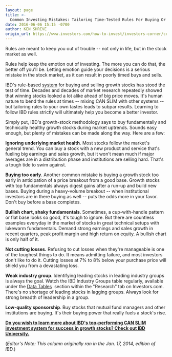 ```yaml
---
layout: page
title: >-
  Common Investing Mistakes: Tailoring Time-Tested Rules For Buying Or Selling
date: 2016-06-06 15:15 -0700
author: KEN SHREVE
origin_url: https://www.investors.com/how-to-invest/investors-corner/common-investing-mistakes-tailoring-time-tested-rules-for-buying-or-selling
---
```





Rules are meant to keep you out of trouble -- not only in life, but in the stock market as well.


Rules help keep the emotion out of investing. The more you can do that, the better off you'll be. Letting emotion guide your decisions is a serious mistake in the stock market, as it can result in poorly timed buys and sells.


IBD's rule-based [system](http://education.investors.com/) for buying and selling growth stocks has stood the test of time. Decades and decades of market research repeatedly showed that winning stocks looked a lot alike ahead of big price moves. It's human nature to bend the rules at times -- mixing CAN SLIM with other systems -- but tailoring rules to your own tastes leads to subpar results. Learning to follow IBD rules strictly will ultimately help you become a better investor.


Simply put, IBD's growth-stock methodology says to buy fundamentally and technically healthy growth stocks during market uptrends. Sounds easy enough, but plenty of mistakes can be made along the way. Here are a few:


**Ignoring underlying market health**. Most stocks follow the market's general trend. You can buy a stock with a new product and service that's fueling big earnings and sales growth, but it won't mean much if major averages are in a distribution phase and institutions are selling hard. That's a tough tide to swim against.


**Buying too early**. Another common mistake is buying a growth stock too early in anticipation of a price breakout from a good base. Growth stocks with top fundamentals always digest gains after a run-up and build new bases. Buying during a heavy-volume breakout -- when institutional investors are in there buying as well -- puts the odds more in your favor. Don't buy before a base completes.


**Bullish chart, shaky fundamentals**. Sometimes, a cup-with-handle pattern or flat base looks so good, it's tough to ignore. But there are countless examples everyday in the market of stocks in great technical setups with lukewarm fundamentals. Demand strong earnings and sales growth in recent quarters, peak profit margin and high return on equity. A bullish chart is only half of it.


**Not cutting losses.** Refusing to cut losses when they're manageable is one of the toughest things to do. It means admitting failure, and most investors don't like to do it. Cutting losses at 7% to 8% below your purchase price will shield you from a devastating loss.


**Weak industry group**. Identifying leading stocks in leading industry groups is always the goal. Watch the IBD Industry Groups table regularly, available under the [Data Tables](https://www.investors.com/ibd-data-tables/)  section within the "Research" tab on Investors.com. There's no shortage of leading stocks in lagging groups. Always look for strong breadth of leadership in a group.


**Low-quality sponsorship**. Buy stocks that mutual fund managers and other institutions are buying. It's their buying power that really fuels a stock's rise.


**[Do you wish to learn more about IBD's top-performing CAN SLIM investment system for success in growth stocks? Check out IBD University.](http://education.investors.com/courselandingpage.aspx?id=735749&nav=IBDUCourse2)**


(*Editor's Note: This column originally ran in the Jan. 17, 2014, edition of IBD.*)




